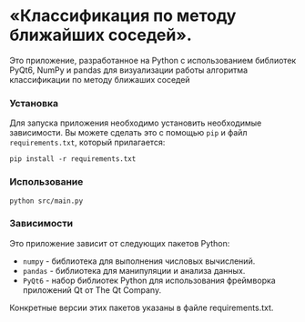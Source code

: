 # «Классификация по методу ближайших соседей».

Это приложение, разработанное на Python с использованием библиотек PyQt6, NumPy и pandas для визуализации работы алгоритма классификации по методу ближаших соседей

### Установка

Для запуска приложения необходимо установить необходимые зависимости. Вы можете сделать это с помощью `pip` и файл `requirements.txt`, который прилагается:
```
pip install -r requirements.txt
```

### Использование
```
python src/main.py
```

### Зависимости

Это приложение зависит от следующих пакетов Python:

- `numpy` - библиотека для выполнения числовых вычислений.
- `pandas` - библиотека для манипуляции и анализа данных.
- `PyQt6` - набор библиотек Python для использования фреймворка приложений Qt от The Qt Company.

Конкретные версии этих пакетов указаны в файле requirements.txt.